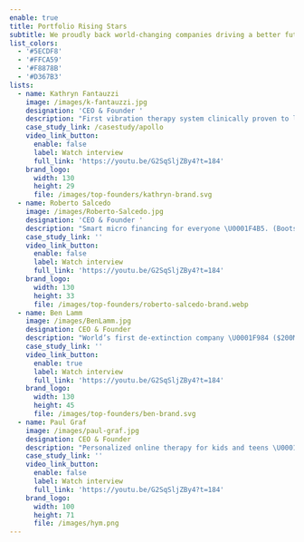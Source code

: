 ```yaml
---
enable: true
title: Portfolio Rising Stars
subtitle: We proudly back world-changing companies driving a better future forward.
list_colors:
  - '#5ECDF8'
  - '#FFCA59'
  - '#F8878B'
  - '#D367B3'
lists:
  - name: Kathryn Fantauzzi
    image: /images/k-fantauzzi.jpg
    designation: 'CEO & Founder '
    description: "First vibration therapy system clinically proven to lower stress \U0001F9D8\U0001F3FB‍♀️. ($30MM+ Series A)"
    case_study_link: /casestudy/apollo
    video_link_button:
      enable: false
      label: Watch interview
      full_link: 'https://youtu.be/G2SqSljZBy4?t=184'
    brand_logo:
      width: 130
      height: 29
      file: /images/top-founders/kathryn-brand.svg
  - name: Roberto Salcedo
    image: /images/Roberto-Salcedo.jpg
    designation: 'CEO & Founder '
    description: "Smart micro financing for everyone \U0001F4B5. (Bootstrapped to $110MM+ ARR)"
    case_study_link: ''
    video_link_button:
      enable: false
      label: Watch interview
      full_link: 'https://youtu.be/G2SqSljZBy4?t=184'
    brand_logo:
      width: 130
      height: 33
      file: /images/top-founders/roberto-salcedo-brand.webp
  - name: Ben Lamm
    image: /images/BenLamm.jpg
    designation: CEO & Founder
    description: "World’s first de-extinction company \U0001F984 ($200MM+ Series C; $10B+ Valuation | Decacorn Status)"
    case_study_link: ''
    video_link_button:
      enable: true
      label: Watch interview
      full_link: 'https://youtu.be/G2SqSljZBy4?t=184'
    brand_logo:
      width: 130
      height: 45
      file: /images/top-founders/ben-brand.svg
  - name: Paul Graf
    image: /images/paul-graf.jpg
    designation: CEO & Founder
    description: "Personalized online therapy for kids and teens \U0001F64B\U0001F3FB (Seed)"
    case_study_link: ''
    video_link_button:
      enable: false
      label: Watch interview
      full_link: 'https://youtu.be/G2SqSljZBy4?t=184'
    brand_logo:
      width: 100
      height: 71
      file: /images/hym.png
---
```


